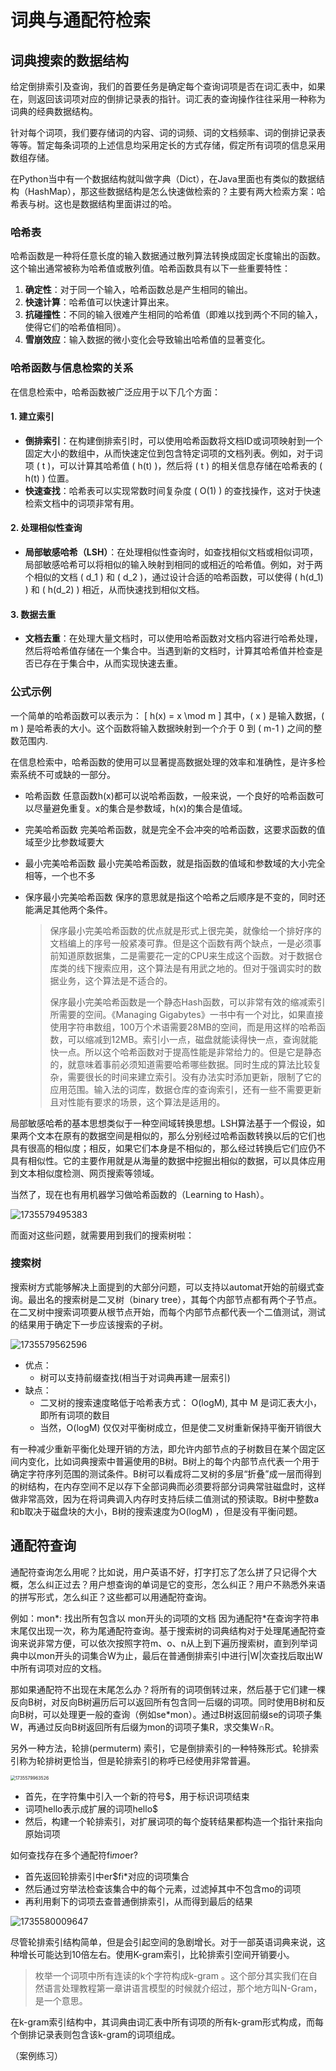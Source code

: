 # 词典与通配符检索

## 词典搜索的数据结构

给定倒排索引及查询，我们的首要任务是确定每个查询词项是否在词汇表中，如果在，则返回该词项对应的倒排记录表的指针。词汇表的查询操作往往采用一种称为词典的经典数据结构。

针对每个词项，我们要存储词的内容、词的词频、词的文档频率、词的倒排记录表等等。暂定每条词项的上述信息均采用定长的方式存储，假定所有词项的信息采用数组存储。

在Python当中有一个数据结构就叫做字典（Dict），在Java里面也有类似的数据结构（HashMap），那这些数据结构是怎么快速做检索的？主要有两大检索方案：哈希表与树。这也是数据结构里面讲过的哈。

### 哈希表

哈希函数是一种将任意长度的输入数据通过散列算法转换成固定长度输出的函数。这个输出通常被称为哈希值或散列值。哈希函数具有以下一些重要特性：

1. **确定性**：对于同一个输入，哈希函数总是产生相同的输出。
2. **快速计算**：哈希值可以快速计算出来。
3. **抗碰撞性**：不同的输入很难产生相同的哈希值（即难以找到两个不同的输入，使得它们的哈希值相同）。
4. **雪崩效应**：输入数据的微小变化会导致输出哈希值的显著变化。

### 哈希函数与信息检索的关系

在信息检索中，哈希函数被广泛应用于以下几个方面：

#### 1. 建立索引
- **倒排索引**：在构建倒排索引时，可以使用哈希函数将文档ID或词项映射到一个固定大小的数组中，从而快速定位到包含特定词项的文档列表。例如，对于词项 \( t \)，可以计算其哈希值 \( h(t) \)，然后将 \( t \) 的相关信息存储在哈希表的 \( h(t) \) 位置。
- **快速查找**：哈希表可以实现常数时间复杂度 \( O(1) \) 的查找操作，这对于快速检索文档中的词项非常有用。

#### 2. 处理相似性查询
- **局部敏感哈希（LSH）**：在处理相似性查询时，如查找相似文档或相似词项，局部敏感哈希可以将相似的输入映射到相同的或相近的哈希值。例如，对于两个相似的文档 \( d_1 \) 和 \( d_2 \)，通过设计合适的哈希函数，可以使得 \( h(d_1) \) 和 \( h(d_2) \) 相近，从而快速找到相似文档。

#### 3. 数据去重
- **文档去重**：在处理大量文档时，可以使用哈希函数对文档内容进行哈希处理，然后将哈希值存储在一个集合中。当遇到新的文档时，计算其哈希值并检查是否已存在于集合中，从而实现快速去重。

### 公式示例
一个简单的哈希函数可以表示为：
\[ h(x) = x \mod m \]
其中，\( x \) 是输入数据，\( m \) 是哈希表的大小。这个函数将输入数据映射到一个介于 0 到 \( m-1 \) 之间的整数范围内.

在信息检索中，哈希函数的使用可以显著提高数据处理的效率和准确性，是许多检索系统不可或缺的一部分。

- 哈希函数 任意函数h(x)都可以说哈希函数，一般来说，一个良好的哈希函数可以尽量避免重复。x的集合是参数域，h(x)的集合是值域。

- 完美哈希函数  完美哈希函数，就是完全不会冲突的哈希函数，这要求函数的值域至少比参数域要大

- 最小完美哈希函数 最小完美哈希函数，就是指函数的值域和参数域的大小完全相等，一个也不多

- 保序最小完美哈希函数 保序的意思就是指这个哈希之后顺序是不变的，同时还能满足其他两个条件。

  > 保序最小完美哈希函数的优点就是形式上很完美，就像给一个排好序的文档编上的序号一般紧凑可靠。但是这个函数有两个缺点，一是必须事前知道原数据集，二是需要花一定的CPU来生成这个函数。对于数据仓库类的线下搜索应用，这个算法是有用武之地的。但对于强调实时的数据业务，这个算法是不适合的。
  >
  > 保序最小完美哈希函数是一个静态Hash函数，可以非常有效的缩减索引所需要的空间。《Managing Gigabytes》一书中有一个对比，如果直接使用字符串数组，100万个术语需要28MB的空间，而是用这样的哈希函数，可以缩减到12MB。索引小一点，磁盘就能读得快一点，查询就能快一点。所以这个哈希函数对于提高性能是非常给力的。但是它是静态的，就意味着事前必须知道需要哈希哪些数据。同时生成的算法比较复杂，需要很长的时间来建立索引。没有办法实时添加更新，限制了它的应用范围。输入法的词库，数据仓库的查询索引，还有一些不需要更新且对性能有要求的场景，这个算法是适用的。

局部敏感哈希的基本思想类似于一种空间域转换思想。LSH算法基于一个假设，如果两个文本在原有的数据空间是相似的，那么分别经过哈希函数转换以后的它们也具有很高的相似度；相反，如果它们本身是不相似的，那么经过转换后它们应仍不具有相似性。它的主要作用就是从海量的数据中挖掘出相似的数据，可以具体应用到文本相似度检测、网页搜索等领域。

当然了，现在也有用机器学习做哈希函数的（Learning to Hash）。

![1735579495383](C:\Users\马世拓\AppData\Roaming\Typora\typora-user-images\1735579495383.png)

而面对这些问题，就需要用到我们的搜索树啦：

### 搜索树

搜索树方式能够解决上面提到的大部分问题，可以支持以automat开始的前缀式查询。最出名的搜索树是二叉树（binary tree），其每个内部节点都有两个子节点。在二叉树中搜索词项要从根节点开始，而每个内部节点都代表一个二值测试，测试的结果用于确定下一步应该搜索的子树。

![1735579562596](C:\Users\马世拓\AppData\Roaming\Typora\typora-user-images\1735579562596.png) 

- 优点：
  - 树可以支持前缀查找(相当于对词典再建一层索引)
- 缺点：
  - 二叉树的搜索速度略低于哈希表方式： O(logM), 其中 M 是词汇表大小，即所有词项的数目
  - 当然，O(logM) 仅仅对平衡树成立，但是使二叉树重新保持平衡开销很大

有一种减少重新平衡化处理开销的方法，即允许内部节点的子树数目在某个固定区间内变化，比如词典搜索中普遍使用的B树。B树上的每个内部节点代表一个用于确定字符序列范围的测试条件。B树可以看成将二叉树的多层“折叠”成一层而得到的树结构，在内存空间不足以存下全部词典而必须要将部分词典常驻磁盘时，这样做非常高效，因为在将词典调入内存时支持后续二值测试的预读取。B树中整数a和b取决于磁盘块的大小，B树的搜索速度为O(logM) ，但是没有平衡问题。

## 通配符查询

通配符查询怎么用呢？比如说，用户英语不好，打字打忘了怎么拼了只记得个大概，怎么纠正过去？用户想查询的单词是它的变形，怎么纠正？用户不熟悉外来语的拼写形式，怎么纠正？这些都可以用通配符查询。

例如：mon\*: 找出所有包含以 mon开头的词项的文档
因为通配符\*在查询字符串末尾仅出现一次，称为尾通配符查询。基于搜索树的词典结构对于处理尾通配符查询来说非常方便，可以依次按照字符m、o、n从上到下遍历搜索树，直到列举词典中以mon开头的词集合W为止，最后在普通倒排索引中进行|W|次查找后取出W中所有词项对应的文档。

那如果通配符不出现在末尾怎么办？将所有的词项倒转过来，然后基于它们建一棵反向B树，对反向B树遍历后可以返回所有包含同一后缀的词项。同时使用B树和反向B树，可以处理更一般的查询（例如se*mon）。通过B树返回前缀se的词项子集W，再通过反向B树返回所有后缀为mon的词项子集R，求交集W∩R。

另外一种方法，轮排(permuterm) 索引，它是倒排索引的一种特殊形式。轮排索引称为轮排树更恰当，但是轮排索引的称呼已经使用非常普遍。

<img src="C:\Users\马世拓\AppData\Roaming\Typora\typora-user-images\1735579963526.png" alt="1735579963526" style="zoom:50%;" />

- 首先，在字符集中引入一个新的符号\$，用于标识词项结束
- 词项hello表示成扩展的词项hello\$
- 然后，构建一个轮排索引，对扩展词项的每个旋转结果都构造一个指针来指向原始词项

如何查找存在多个通配符fi*mo*er?

- 首先返回轮排索引中er$fi*对应的词项集合
- 然后通过穷举法检查该集合中的每个元素，过滤掉其中不包含mo的词项
- 再利用剩下的词项去查普通倒排索引，从而得到最后的结果

![1735580009647](C:\Users\马世拓\AppData\Roaming\Typora\typora-user-images\1735580009647.png)

尽管轮排索引结构简单，但是会引起空间的急剧增长。对于一部英语词典来说，这种增长可能达到10倍左右。使用K-gram索引，比轮排索引空间开销要小。

> 枚举一个词项中所有连读的k个字符构成k-gram 。这个部分其实我们在自然语言处理教程第一章讲语言模型的时候就介绍过，那个地方叫N-Gram，是一个意思。

在k-gram索引结构中，其词典由词汇表中所有词项的所有k-gram形式构成，而每个倒排记录表则包含该k-gram的词项组成。

（案例练习）

